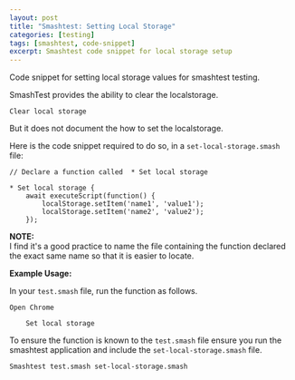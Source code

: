 ```yaml
---
layout: post
title: "Smashtest: Setting Local Storage"
categories: [testing]
tags: [smashtest, code-snippet]
excerpt: Smashtest code snippet for local storage setup
---
```


Code snippet for setting local storage values for smashtest testing.

SmashTest provides the ability to clear the localstorage.

```
Clear local storage
```

But it does not document the how to set the localstorage.

Here is the code snippet required to do so, in a `set-local-storage.smash` file:

```
// Declare a function called  * Set local storage

* Set local storage {
    await executeScript(function() {
        localStorage.setItem('name1', 'value1');
        localStorage.setItem('name2', 'value2');
    });
```

**NOTE:**  
I find it's a good practice to name the file containing the function declared the exact same name so that it is easier to locate.

**Example Usage:**

In your `test.smash` file, run the function as follows.

```
Open Chrome

    Set local storage
```

To ensure the function is known to the `test.smash` file ensure you run the smashtest application and include the `set-local-storage.smash` file.

```
Smashtest test.smash set-local-storage.smash
```
